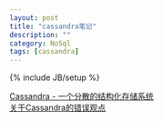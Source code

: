 ```yaml
---
layout: post
title: "cassandra笔记"
description: ""
category: NoSql
tags: [cassandra]
---
```

{% include JB/setup %}

[Cassandra - 一个分散的结构化存储系统](http://www.dbthink.com/archives/372)  
[关于Cassandra的错误观点](http://www.infoq.com/cn/articles/cassandra-mythology)  
